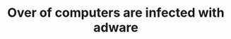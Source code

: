 ---
title: "Over of computers are infected with adware"
image: "/assets/images/blog/blog_img_13.jpg"
tag: "motion_design"
---